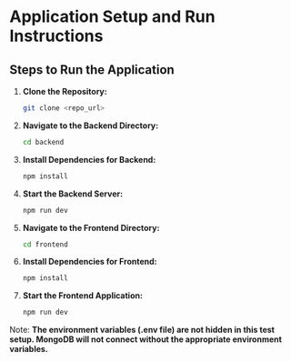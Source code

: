 # Application Setup and Run Instructions

## Steps to Run the Application

1. **Clone the Repository:**
   ```bash
   git clone <repo_url>
2. **Navigate to the Backend Directory:**
   ```bash
   cd backend
3. **Install Dependencies for Backend:**
   ```bash
   npm install
4. **Start the Backend Server:**
   ```bash
   npm run dev
5. **Navigate to the Frontend Directory:**
   ```bash
   cd frontend
6. **Install Dependencies for Frontend:**
   ```bash
   npm install
7. **Start the Frontend Application:**
   ```bash
   npm run dev
Note:
**The environment variables (.env file) are not hidden in this test setup. MongoDB will not connect without the appropriate environment variables.**

   
